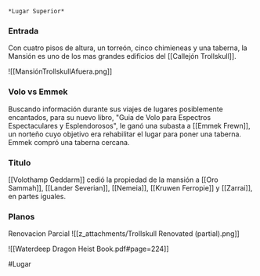 	*Lugar Superior*

### Entrada
Con cuatro pisos de altura, un torreón, cinco chimieneas y una taberna, la Mansión es uno de los mas grandes edificios del [[Callejón Trollskull]].

![[MansiónTrollskullAfuera.png]]

### Volo vs Emmek
Buscando información durante sus viajes de lugares posiblemente encantados, para su nuevo libro, "Guia de Volo para Espectros Espectaculares y Esplendorosos", le ganó una subasta a [[Emmek Frewn]], un norteño cuyo objetivo era rehabilitar el lugar para poner una taberna. Emmek compró una taberna cercana.

### Titulo
[[Volothamp Geddarm]] cedió la propiedad de la mansión a [[Oro Sammah]], [[Lander Severian]], [[Nemeia]], [[Kruwen Ferropie]] y [[Zarrai]], en partes iguales.

### Planos

Renovacion Parcial
![[z_attachments/Trollskull Renovated (partial).png]]


![[Waterdeep Dragon Heist Book.pdf#page=224]]










#Lugar